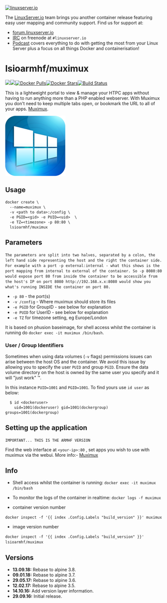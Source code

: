 [linuxserverurl]: https://linuxserver.io
[forumurl]: https://forum.linuxserver.io
[ircurl]: https://www.linuxserver.io/irc/
[podcasturl]: https://www.linuxserver.io/podcast/
[appurl]: https://github.com/mescon/Muximux
[hub]: https://hub.docker.com/r/lsioarmhf/muximux/

[![linuxserver.io](https://raw.githubusercontent.com/linuxserver/docker-templates/master/linuxserver.io/img/linuxserver_medium.png)][linuxserverurl]

The [LinuxServer.io][linuxserverurl] team brings you another container release featuring easy user mapping and community support. Find us for support at:
* [forum.linuxserver.io][forumurl]
* [IRC][ircurl] on freenode at `#linuxserver.io`
* [Podcast][podcasturl] covers everything to do with getting the most from your Linux Server plus a focus on all things Docker and containerisation!

# lsioarmhf/muximux
[![](https://images.microbadger.com/badges/version/lsioarmhf/muximux.svg)](https://microbadger.com/images/lsioarmhf/muximux "Get your own version badge on microbadger.com")[![](https://images.microbadger.com/badges/image/lsioarmhf/muximux.svg)](https://microbadger.com/images/lsioarmhf/muximux "Get your own image badge on microbadger.com")[![Docker Pulls](https://img.shields.io/docker/pulls/lsioarmhf/muximux.svg)][hub][![Docker Stars](https://img.shields.io/docker/stars/lsioarmhf/muximux.svg)][hub][![Build Status](https://ci.linuxserver.io/buildStatus/icon?job=Docker-Builders/armhf/armhf-muximux)](https://ci.linuxserver.io/job/Docker-Builders/job/armhf/job/armhf-muximux/)

This is a lightweight portal to view & manage your HTPC apps without having to run anything more than a PHP enabled webserver. With Muximux you don't need to keep multiple tabs open, or bookmark the URL to all of your apps. [Muximux](https://github.com/mescon/Muximux).

[![muximux](https://raw.githubusercontent.com/linuxserver/docker-templates/master/linuxserver.io/img/muximux-icon.png)][appurl]

## Usage

```
docker create \
  --name=muximux \
  -v <path to data>:/config \
  -e PGID=<gid> -e PUID=<uid>  \
  -e TZ=<timezone> -p 80:80 \
  lsioarmhf/muximux
```

## Parameters

`The parameters are split into two halves, separated by a colon, the left hand side representing the host and the right the container side. 
For example with a port -p external:internal - what this shows is the port mapping from internal to external of the container.
So -p 8080:80 would expose port 80 from inside the container to be accessible from the host's IP on port 8080
http://192.168.x.x:8080 would show you what's running INSIDE the container on port 80.`


* `-p 80` - the port(s)
* `-v /config` - Where muximux should store its files
* `-e PGID` for GroupID - see below for explanation
* `-e PUID` for UserID - see below for explanation
* `-e TZ` for timezone setting, eg Europe/London

It is based on phusion baseimage, for shell access whilst the container is running do `docker exec -it muximux /bin/bash`.

### User / Group Identifiers

Sometimes when using data volumes (`-v` flags) permissions issues can arise between the host OS and the container. We avoid this issue by allowing you to specify the user `PUID` and group `PGID`. Ensure the data volume directory on the host is owned by the same user you specify and it will "just work" ™.

In this instance `PUID=1001` and `PGID=1001`. To find yours use `id user` as below:

```
  $ id <dockeruser>
    uid=1001(dockeruser) gid=1001(dockergroup) groups=1001(dockergroup)
```

## Setting up the application
`IMPORTANT... THIS IS THE ARMHF VERSION`

Find the web interface at `<your-ip>:80` , set apps you wish to use with muximux via the webui.
More info:- [Muximux][appurl]


## Info

* Shell access whilst the container is running: `docker exec -it muximux /bin/bash`
* To monitor the logs of the container in realtime: `docker logs -f muximux`

* container version number 

`docker inspect -f '{{ index .Config.Labels "build_version" }}' muximux`

* image version number

`docker inspect -f '{{ index .Config.Labels "build_version" }}' lsioarmhf/muximux`

## Versions

+ **13.09.18:** Rebase to alpine 3.8.
+ **09.01.18:** Rebase to alpine 3.7.
+ **29.05.17:** Rebase to alpine 3.6.
+ **12.02.17:** Rebase to alpine 3.5.
+ **14.10.16:** Add version layer information.
+ **29.09.16:** Initial release.
